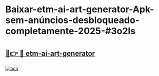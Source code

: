 # Baixar-etm-ai-art-generator-Apk-sem-anúncios-desbloqueado-completamente-2025-#3o2ls

# <h2><a href="https://ainizakaria.my?title=etm-ai-art-generator&ref=24M">🔗👉 🔴 etm-ai-art-generator</a></h2>

[![acn](https://github.com/user-attachments/assets/0f9c940e-d8b0-45ae-aac7-cd30a18b3e1c)](https://ainizakaria.my?title=etm-ai-art-generator&ref=24M)

